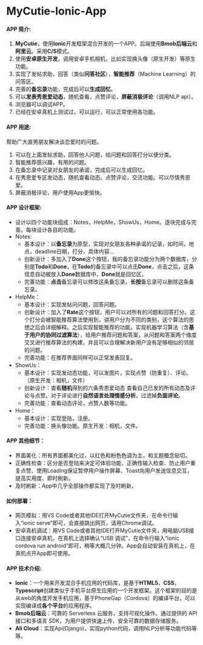 # MyCutie-Ionic-App

#### APP 简介:
1. **MyCutie**，使用**Ionic**开发框架混合开发的一个APP。后端使用**Bmob后端云**和**阿里云**。采用**C/S**模式。  
2. 使用**安卓原生开发**，调用安卓手机相机，比如实现换头像（原生开发）等原生功能。  
3. 实现了发帖求助，回答（类似**问答社区**），**智能推荐**（Machine Learning）的问答区。  
4. 完善的**备忘录**功能，完成后可以**生成回忆**。  
5. 可以**发表秀恩爱动态**，随机查看，点赞评论，**屏蔽消极评论**（调用NLP api）。  
6. 浏览器可以调试APP。  
7. 已经在安卓真机上测试过，可以运行，可以正常使用各功能。  

#### APP 用途:
帮助广大直男朋友解决谈恋爱时的问题。  
1. 可以在上面发帖求助，回答他人问题，给问题和回答打分以便分类。  
2. 智能推荐感兴趣，有用的问题。
3. 在备忘录中记录对女朋友的承诺，完成后可以生成回忆。
4. 在秀恩爱专区发动态，随机查看动态。点赞评论，交流功能。可以尽情秀恩爱。
5. 屏蔽消极评论，用户使用App更愉快。

#### APP 设计框架:
  * 设计以四个功能块组成：Notes，HelpMe，ShowUs，Home。逐块完成与完善。每块设计各自的功能。
  * Notes:
    * 基本设计：以**备忘录**为原型，实现对女朋友各种承诺的记录，如时间，地点，deadline日期，打分，具体内容...
    * 创新设计：多加入了**Done**这个按钮，我的备忘录功能分为两个数据库，分别是**Todo**和**Done**，在**Todo**的备忘录中可以点击**Done**，点击之后，这条信息自动被放入**Done**数据库中，**Done**就是回忆区。
    * 完善功能：**点击**备忘录可以修改这条备忘录，**长按**备忘录可以删除这条备忘录。
  * HelpMe：
    * 基本设计：实现发帖问问题，回答问题。
    * 创新设计：加入了**Rate**这个按钮，用户可以对所有的问题和回答打分。这个打分会被智能推荐算法使用到，讲用户分为不同的类别，这个算法的思想之后会详细解释。之后实现智能推荐的功能。实现机器学习算法（含**基于用户的协同过滤算法**），给用户推荐问题和答案，从问题和答案两个维度交叉进行推荐算法的构建，并且可以合理解决新用户没有足够相似的邻居的问题。
    * 完善功能：在推荐界面同样可以正常发表回复。
  * ShowUs：
    * 基本设计：实现发动态功能，可以发图片，实现点赞（防重复）、评论。（原生开发：相机，文件）
    * 创新设计：查看**随机**得到的六条秀恩爱动态 查看自己已发的所有动态及评论与点赞。对于评论进行**自然语言处理情感分析**，过滤掉**负面评论**。
    * 完善功能：查看动态评论，点赞人数等功能。
  * Home：
    * 基本设计：实现登陆，注册。
    * 完善功能：换头像功能。原生开发：相机，文件。
    
#### APP 其他细节：
  
  * 界面美化：所有界面都美化过，以红色和粉色色调为主，和主题概念贴切。
  * 正确性检查：区分是否登陆来决定可体验功能、正确性输入检查、防止用户重复点赞、使用Loading保证暂停用户操作屏幕、Toast向用户发送信息交互，提高实用度、即时刷新。
  * 及时刷新：App中几乎全部操作都实现了及时刷新。

#### 如何部署：
  * 网页模拟：用VS Code或者其他IDE打开MyCutie文件夹，在命令行输入“ionic serve”即可，会直接跳出网页，请用Chrome调试。
  * 安卓真机调试：用VS Code或者其他IDE打开MyCutie文件夹，用电脑USB接口连接安卓真机，在真机上选择确认“USB 调试”，在命令行输入“ionic cordova run android”即可，稍等大概几分钟。App会自动安装在真机上，在真机点开App即可使用。
  
#### APP 技术介绍:
  * **Ionic**：一个用来开发混合手机应用的代码库，是基于**HTML5**，**CSS**，**Typescript**创建类似于手机平台原生应用的一个开发框架。这个框架的目的是从web的角度开发手机应用，基于PhoneGap（Cordova）的编译平台，可以实现编译成**各个平台**的应用程序。
  * **Bmob后端云**：可靠的 Serverless 云服务，支持可视化操作。通过提供的 API 接口和多语言 SDK，为用户提供快速上传、安全可靠的数据存储服务。
  * **Ali Cloud**：实现Api(Django)，实现python代码，调用NLP分析等功能代码等等。

